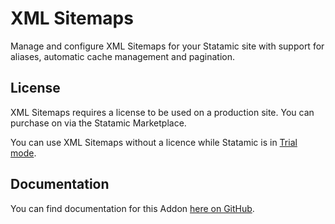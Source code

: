 # XML Sitemaps

Manage and configure XML Sitemaps for your Statamic site with support for aliases, automatic cache management and pagination.


## License

XML Sitemaps requires a license to be used on a production site. You can purchase on via the Statamic Marketplace.

You can use XML Sitemaps without a licence while Statamic is in [Trial mode](https://docs.statamic.com/knowledge-base/trial-mode).

## Documentation

You can find documentation for this Addon [here on GitHub](DOCUMENTATION.md).


